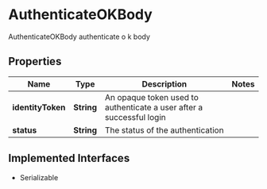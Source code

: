 

# AuthenticateOKBody

AuthenticateOKBody authenticate o k body

## Properties

Name | Type | Description | Notes
------------ | ------------- | ------------- | -------------
**identityToken** | **String** | An opaque token used to authenticate a user after a successful login | 
**status** | **String** | The status of the authentication | 


## Implemented Interfaces

* Serializable


